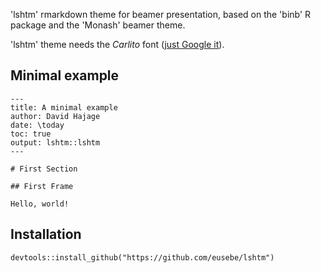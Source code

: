 'lshtm' rmarkdown theme for beamer presentation, based on the 'binb' R package and the 'Monash' beamer theme.

'lshtm' theme needs the *Carlito* font ([just Google it](https://www.google.com/search?q=carlito+font)).

## Minimal example

````{md}
---
title: A minimal example
author: David Hajage
date: \today
toc: true
output: lshtm::lshtm
---

# First Section

## First Frame

Hello, world!
````

## Installation

````
devtools::install_github("https://github.com/eusebe/lshtm")
````
